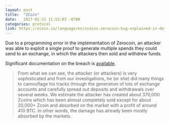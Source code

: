 ```yaml
---
layout: post
title:  "ZCoin"
date:   2017-02-21 11:52:03 -0700
categories: protocol
link: https://zcoin.io/language/en/zcoins-zerocoin-bug-explained-in-detail/
---
```


Due to a programming error in the implementation of Zerocoin, an attacker was able to exploit a single proof to generate multiple spends they could send to an exchange, in which the attackers then sold and withdrew funds. 

Significant documentation on the breach is [available][1]. 

>From what we can see, the attacker (or attackers) is very sophisticated and from our investigations, he (or she) did many things to camouflage his tracks through the generation of lots of exchange accounts and carefully spread out deposits and withdrawals over several weeks. We estimate the attacker has created about 370,000 Zcoins which has been almost completely sold except for about 20,000+ Zcoin and absorbed on the market with a profit of around 410 BTC. In other words, the damage has already been mostly absorbed by the markets.


[1]: https://archive.is/HN3iV#selection-451.150-451.215
